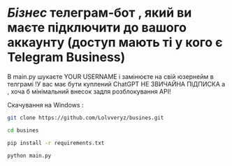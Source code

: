 # **_Бізнес_ телеграм-бот , який ви маєте підключити до вашого аккаунту (доступ мають ті у кого є Telegram Business)**

В main.py шукаєте YOUR USERNAME і замінюєте на свій юзернейм в телграмі 
!У вас має бути куплений ChatGPT НЕ ЗВИЧАЙНА ПІДПИСКА а , хоча б мінімальний внесок задля розблокування АРІ!

Скачування на Windows :

```bash
git clone https://github.com/Lolvveryz/busines.git
```
```bash
cd busines
```
```bash
pip install -r requirements.txt
```
```bash
python main.py
```
